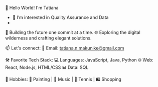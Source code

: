 

👋 Hello World! I'm Tatiana
- 👀 I’m interested in Quality Assurance and Data
- 
🔧 Building the future one commit at a time.
🌐 Exploring the digital wilderness and crafting elegant solutions.

📫 Let's connect:
📧 Email: tatiana.n.makunike@gmail.com

🛠️ Favorite Tech Stack:
💻 Languages: JavaScript, Java, Python
🌐 Web: React, Node.js, HTML/CSS
📊 Data: SQL

🚴 Hobbies:
🎨 Painting  | 🎵 Music | 🎾 Tennis | 🛍️ Shopping 



<!---
TatianaMakunike111/TatianaMakunike111 is a ✨ special ✨ repository because its `README.md` (this file) appears on your GitHub profile.
You can click the Preview link to take a look at your changes.
--->


